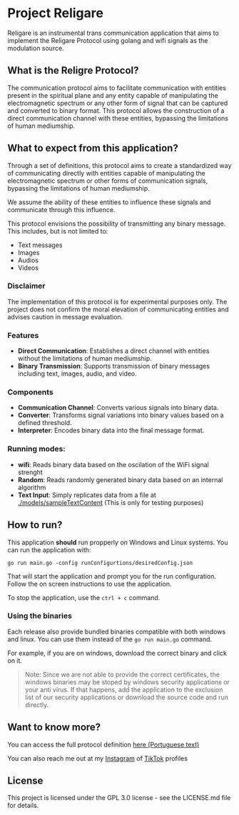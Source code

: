 Project Religare
=============

Religare is an instrumental trans communication application that aims to implement the Religare Protocol using golang and wifi signals as the modulation source.

## What is the Religre Protocol?

The communication protocol aims to facilitate communication with entities present in the spiritual plane and any entity capable of manipulating the electromagnetic spectrum or any other form of signal that can be captured and converted to binary format. This protocol allows the construction of a direct communication channel with these entities, bypassing the limitations of human mediumship.

## What to expect from this application?

Through a set of definitions, this protocol aims to create a standardized way of communicating directly with entities capable of manipulating the electromagnetic spectrum or other forms of communication signals, bypassing the limitations of human mediumship.

We assume the ability of these entities to influence these signals and communicate through this influence.

This protocol envisions the possibility of transmitting any binary message. This includes, but is not limited to:

- Text messages
- Images
- Audios
- Videos

### Disclaimer
The implementation of this protocol is for experimental purposes only. The project does not confirm the moral elevation of communicating entities and advises caution in message evaluation.

### Features
- **Direct Communication**: Establishes a direct channel with entities without the limitations of human mediumship.
- **Binary Transmission**: Supports transmission of binary messages including text, images, audio, and video.

### Components
- **Communication Channel**: Converts various signals into binary data.
- **Converter**: Transforms signal variations into binary values based on a defined threshold.
- **Interpreter**: Encodes binary data into the final message format.

### Running modes: 
- **wifi**: Reads binary data based on the oscilation of the WiFi signal strenght
- **Random**: Reads randomly generated binary data based on an internal algorithm
- **Text Input**: Simply replicates data from a file at [./models/sampleTextContent](./models/sampleTextContent) (This is only for testing purposes)

## How to run? 

This application **should** run propperly on Windows and Linux systems. You can run the application with: 

```
go run main.go -config runConfigurtions/desiredConfig.json
```

That will start the application and prompt you for the run configuration. Follow the on screen instructions to use the application.

To stop the application, use the `ctrl + c` command.

### Using the binaries

Each release also provide bundled binaries compatible with both windows and linux. You can use them instead of the `go run main.go` command. 

For example, if you are on windows, download the correct binary and click on it. 

> Note: Since we are not able to provide the correct certificates, the windows binaries may be stoped by windows security applications or your anti virus. If that happens, add the application to the exclusion list of our security applications or download the source code and run directly.

## Want to know more? 

You can access the full protocol definition [here (Portuguese text)](https://gentle-aura-fd4.notion.site/Proposta-Protocolo-Religare-ba51bc05f87542179d4187354ae60afd?pvs=74)

You can also reach me out at my [Instagram](https://www.instagram.com/espiritismoarretado) of [TikTok](https://www.tiktok.com/@raonybenjamim) profiles

## License 

This project is licensed under the GPL 3.0 license - see the LICENSE.md file for details.
